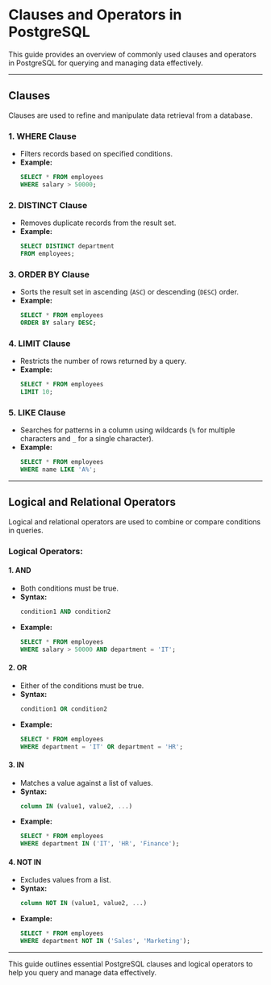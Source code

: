 # Clauses and Operators in PostgreSQL

This guide provides an overview of commonly used clauses and operators in PostgreSQL for querying and managing data effectively.

---

## Clauses
Clauses are used to refine and manipulate data retrieval from a database.

### 1. **WHERE Clause**
- Filters records based on specified conditions.
- **Example:**
  ```sql
  SELECT * FROM employees
  WHERE salary > 50000;
  ```

### 2. **DISTINCT Clause**
- Removes duplicate records from the result set.
- **Example:**
  ```sql
  SELECT DISTINCT department
  FROM employees;
  ```

### 3. **ORDER BY Clause**
- Sorts the result set in ascending (`ASC`) or descending (`DESC`) order.
- **Example:**
  ```sql
  SELECT * FROM employees
  ORDER BY salary DESC;
  ```

### 4. **LIMIT Clause**
- Restricts the number of rows returned by a query.
- **Example:**
  ```sql
  SELECT * FROM employees
  LIMIT 10;
  ```

### 5. **LIKE Clause**
- Searches for patterns in a column using wildcards (`%` for multiple characters and `_` for a single character).
- **Example:**
  ```sql
  SELECT * FROM employees
  WHERE name LIKE 'A%';
  ```

---

## Logical and Relational Operators
Logical and relational operators are used to combine or compare conditions in queries.

### Logical Operators:

#### **1. AND**
- Both conditions must be true.
- **Syntax:**
  ```sql
  condition1 AND condition2
  ```
- **Example:**
  ```sql
  SELECT * FROM employees
  WHERE salary > 50000 AND department = 'IT';
  ```

#### **2. OR**
- Either of the conditions must be true.
- **Syntax:**
  ```sql
  condition1 OR condition2
  ```
- **Example:**
  ```sql
  SELECT * FROM employees
  WHERE department = 'IT' OR department = 'HR';
  ```

#### **3. IN**
- Matches a value against a list of values.
- **Syntax:**
  ```sql
  column IN (value1, value2, ...)
  ```
- **Example:**
  ```sql
  SELECT * FROM employees
  WHERE department IN ('IT', 'HR', 'Finance');
  ```

#### **4. NOT IN**
- Excludes values from a list.
- **Syntax:**
  ```sql
  column NOT IN (value1, value2, ...)
  ```
- **Example:**
  ```sql
  SELECT * FROM employees
  WHERE department NOT IN ('Sales', 'Marketing');
  ```

---

This guide outlines essential PostgreSQL clauses and logical operators to help you query and manage data effectively.